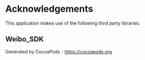 # Acknowledgements
This application makes use of the following third party libraries:

## Weibo_SDK


Generated by CocoaPods - https://cocoapods.org
